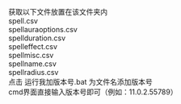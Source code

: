 获取以下文件放置在该文件夹内  
spell.csv  
spellauraoptions.csv  
spellduration.csv  
spelleffect.csv  
spellmisc.csv  
spellname.csv  
spellradius.csv  
点击 运行我加版本号.bat 为文件名添加版本号  
cmd界面直接输入版本号即可（例如：11.0.2.55789）